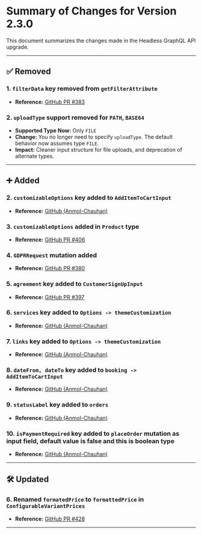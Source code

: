 # Summary of Changes for Version 2.3.0

This document summarizes the changes made in the Headless GraphQL API upgrade.

---

## ✅ Removed

### 1. `filterData` key removed from `getFilterAttribute`

- **Reference:** [GitHub PR #383](https://github.com/bagisto/headless-ecommerce/pull/383/files#diff-b53a804ac65a01cfc9e2538ca178c754606b1d95f7866647c82439ec8e4b636eL30)

### 2. `uploadType` support removed for `PATH`, `BASE64`

- **Supported Type Now:** Only `FILE`
- **Change:** You no longer need to specify `uploadType`. The default behavior now assumes type `FILE`.
- **Impact:** Cleaner input structure for file uploads, and deprecation of alternate types.

---

## ➕ Added

### 2. `customizableOptions` key added to `AddItemToCartInput`

- **Reference:** [GitHub (Anmol-Chauhan)](https://github.com/Anmol-Chauhan/headless-ecommerce/blob/8f602cf2779c16bd79d07869f919e13e9839515e/src/graphql/shop/cart/cart.graphql#L34)

### 3. `customizableOptions` added in `Product` type

- **Reference:** [GitHub PR #406](https://github.com/bagisto/headless-ecommerce/pull/406/files#diff-4008715936679298000421a7ff9c1cb16ff258d318a2b3978d160864a9663c6fR178)

### 4. `GDPRRequest` mutation added

- **Reference:** [GitHub PR #380](https://github.com/bagisto/headless-ecommerce/pull/380/files#diff-6aac7235ac90a8a1cbf8365cb47f65143e5b968b4f8ae2bc5a5d0efd8e248ccdR40)

### 5. `agreement` key added to `CustomerSignUpInput`

- **Reference:** [GitHub PR #397](https://github.com/bagisto/headless-ecommerce/pull/397/files#diff-dbafbad932d1a11b9f18292270feecb0f996e13f485821fd323fceef890d467cR19)

### 6. `services` key added to `Options -> themeCustomization`

- **Reference:** [GitHub (Anmol-Chauhan)](https://github.com/bagisto/headless-ecommerce/pull/456/files#diff-6c6a44775cb7ca44bdf94f4ae93db32860b12bbdcbd738d9e16436e275ca04f2R104)

### 7. `links` key added to `Options -> themeCustomization`

- **Reference:** [GitHub (Anmol-Chauhan)](https://github.com/bagisto/headless-ecommerce/pull/456/files#diff-6c6a44775cb7ca44bdf94f4ae93db32860b12bbdcbd738d9e16436e275ca04f2R98)

### 8. `dateFrom, dateTo` key added to `booking -> AddItemToCartInput`

- **Reference:** [GitHub (Anmol-Chauhan)](https://github.com/bagisto/headless-ecommerce/pull/456/files#diff-aeeb99e17e824717b6e45db2f06908c3ee0559b79a230fad7b3f7afe8050407eR78)

### 9. `statusLabel` key added to `orders`

- **Reference:** [GitHub (Anmol-Chauhan)](https://github.com/bagisto/headless-ecommerce/pull/453/files#diff-e8cd8441459d8eb2d12401516b78ae688b8df8867e15c21e603d30a906b6df31R100)


### 10. `isPaymentRequired` key added to `placeOrder` mutation as input field, default value is false and this is boolean type

- **Reference:** [GitHub (Anmol-Chauhan)](https://github.com/bagisto/headless-ecommerce/pull/476/files#diff-76e858e4fb54c649c61fd09d1943d2e790e9be48f6b5ff8c16ab109b3d38fd7eR4)

---

## 🛠️ Updated

### 6. Renamed `formatedPrice` to `formattedPrice` in `ConfigurableVariantPrices`

- **Reference:** [GitHub PR #428](https://github.com/bagisto/headless-ecommerce/pull/428/files#diff-751cf71213338a25269e065a9e0b9f2adf655f3c7b09c752775c6211f37f2c4fR30)

---